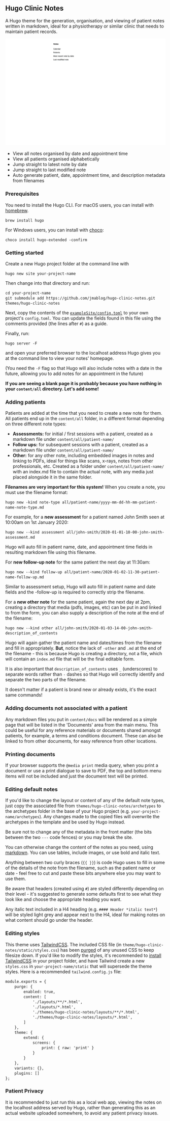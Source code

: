 ## Hugo Clinic Notes

A Hugo theme for the generation, organisation, and viewing of patient notes written in markdown, ideal for a physiotherapy or similar clinic that needs to maintain patient records.

![](images/screenshot.png)

- View all notes organised by date and appointment time
- View all patients organised alphabetically
- Jump straight to latest note by date
- Jump straight to last modified note
- Auto generate patient, date, appointment time, and description metadata from filenames

### Prerequisites

You need to install the Hugo CLI. For macOS users, you can install with [homebrew](https://brew.sh/).
```
brew install hugo
```

For Windows users, you can install with [choco](https://chocolatey.org/):
```
choco install hugo-extended -confirm
```

### Getting started

Create a new Hugo project folder at the command line with 

```
hugo new site your-project-name
```

Then change into that directory and run:

```
cd your-project-name
git submodule add https://github.com/jmablog/hugo-clinic-notes.git themes/hugo-clinic-notes
```

Next, copy the contents of the [`exampleSite/config.toml`](https://github.com/jmablog/hugo-clinic-notes/blob/master/exampleSite/config.toml) to your own project's `config.toml`. You can update the fields found in this file using the comments provided (the lines after `#`) as a guide.

Finally, run:

```
hugo server -F 
```

and open your preferred browser to the localhost address Hugo gives you at the command line to view your notes' homepage.

(You need the `-F` flag so that Hugo will also include notes with a date in the future, allowing you to add notes for an appointment in the future)

**If you are seeing a blank page it is probably because you have nothing in your `content/all` directory. Let's add some!**

### Adding patients

Patients are added at the time that you need to create a new note for them. All patients end up in the `content/all` folder, in a different format depending on three different note types:

- **Assessments:** for initial / first sessions with a patient, created as a markdown file under `content/all/patient-name/`
- **Follow ups:** for subsequent sessions with a patient, created as a markdown file under `content/all/patient-name/`
- **Other:** for any other note, including embedded images in notes and linking to PDFs, ideal for things like scans, x-rays, notes from other professionals, etc. Created as a folder under `content/all/patient-name/` with an index.md file to contain the actual note, with any media just placed alongside it in the same folder.

**Filenames are very important for this system!** When you create a note, you must use the filename format:

```
hugo new -kind note-type all/patient-name/yyyy-mm-dd-hh-mm-patient-name-note-type.md
```

For example, for a **new assessment** for a patient named John Smith seen at 10:00am on 1st January 2020:

```
hugo new --kind assessment all/john-smith/2020-01-01-10-00-john-smith-assessment.md
```

Hugo will auto fill in patient name, date, and appointment time fields in resulting markdown file using this filename. 

For **new follow-up note** for the same patient the next day at 11:30am:

```
hugo new --kind follow-up all/patient-name/2020-01-02-11-30-patient-name-follow-up.md
```

Similar to assessment setup, Hugo will auto fill in patient name and date fields and the -follow-up is required to correctly strip the filename.

For a **new other note** for the same patient, again the next day at 2pm, creating a directory that media (pdfs, images, etc) can be put in and linked to from the form, you can also supply a description of the note at the end of the filename:

```
hugo new --kind other all/john-smith/2020-01-03-14-00-john-smith-description_of_contents
```

Hugo will again gather the patient name and dates/times from the filename and fill in appropriately. **But**, notice the lack of `-other` and `.md` at the end of the filename - this is because Hugo is creating a directory, not a file, which will contain an `index.md` file that will be the final editable form.

It is also important that `description_of_contents` uses `_` (underscores) to separate words rather than `-` dashes so that Hugo will correctly identify and separate the two parts of the filename.

It doesn't matter if a patient is brand new or already exists, it's the exact same commands!

### Adding documents not associated with a patient

Any markdown files you put in `content/docs` will be rendered as a simple page that will be listed in the 'Documents' area from the main menu. This could be useful for any reference materials or documents shared amongst patients, for example, a terms and conditions document. These can also be linked to from other documents, for easy reference from other locations.

### Printing documents

If your browser supports the `@media print` media query, when you print a document or use a print dialogue to save to PDF, the top and bottom menu items will not be included and just the document text will be printed.

### Editing default notes

If you'd like to change the layout or content of any of the default note types, just copy the associated file from `themes/hugo-clinic-notes/archetypes` to the archetypes folder in the base of your Hugo project (e.g. `your-project-name/archetypes`). Any changes made to the copied files will overwrite the archetypes in the template and be used by Hugo instead.

Be sure not to change any of the metadata in the front matter (the bits between the two `---` code fences) or you may break the site.

You can otherwise change the content of the notes as you need, using [markdown](https://www.markdownguide.org/). You can use tables, include images, or use bold and italic text.

Anything between two curly braces (`{{ }}`) is code Hugo uses to fill in some of the details of the note from the filename, such as the patient name or date - feel free to cut and paste these bits anywhere else you may want to use them.

Be aware that headers (created using `#`) are styled differently depending on their level - it's suggested to generate some defaults first to see what they look like and choose the appropriate heading you want. 

Any italic text included in a H4 heading (e.g. `#### Header *italic text*`) will be styled light grey and appear next to the H4, ideal for making notes on what content should go under the header.

### Editing styles

This theme uses [TailwindCSS](https://tailwindcss.com/). The included CSS file (in `theme/hugo-clinic-notes/static/styles.css`) has been [purged](https://tailwindcss.com/docs/controlling-file-size) of any unused CSS to keep filesize down. If you'd like to modify the styles, it's recommended to [install TailwindCSS](https://tailwindcss.com/docs/installation/#app) in your project folder, and have Tailwind create a new `styles.css` in `your-project-name/static` that will supersede the theme styles. Here is a recommended `tailwind.config.js` file:

```
module.exports = {
	purge: {
		enabled: true,
		content: [
            './layouts/**/*.html',
            './layouts/*.html',
            './themes/hugo-clinic-notes/layouts/**/*.html',
            './themes/hugo-clinic-notes/layouts/*.html',
        ]
	},
	theme: {
		extend: {
			screens: {
				print: { raw: 'print' }
			}
		}
	},
	variants: {},
	plugins: []
};
```

### Patient Privacy

It is recommended to just run this as a local web app, viewing the notes on the localhost address served by Hugo, rather than generating this as an actual website uploaded somewhere, to avoid any patient privacy issues.